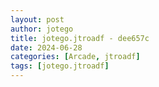 ```yaml
---
layout: post
author: jotego
title: jotego.jtroadf - dee657c
date: 2024-06-28
categories: [Arcade, jtroadf]
tags: [jotego.jtroadf]
---
```


